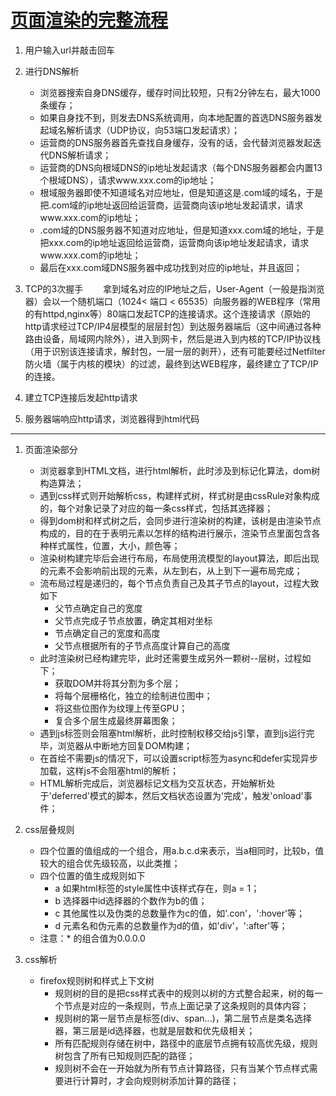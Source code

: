 # [页面渲染的完整流程](https://blog.csdn.net/riddle1981/article/details/78681191)

1. 用户输入url并敲击回车
2. 进行DNS解析
   * 浏览器搜索自身DNS缓存，缓存时间比较短，只有2分钟左右，最大1000条缓存；
   * 如果自身找不到，则发去DNS系统调用，向本地配置的首选DNS服务器发起域名解析请求（UDP协议，向53端口发起请求）；
   * 运营商的DNS服务器首先查找自身缓存，没有的话，会代替浏览器发起迭代DNS解析请求；
   * 运营商的DNS向根域DNS的ip地址发起请求（每个DNS服务器都会内置13个根域DNS），请求www.xxx.com的ip地址；
   * 根域服务器即使不知道域名对应地址，但是知道这是.com域的域名，于是把.com域的ip地址返回给运营商，运营商向该ip地址发起请求，请求www.xxx.com的ip地址；
   * .com域的DNS服务器不知道对应地址，但是知道xxx.com域的地址，于是把xxx.com的ip地址返回给运营商，运营商向该ip地址发起请求，请求www.xxx.com的ip地址；
   * 最后在xxx.com域DNS服务器中成功找到对应的ip地址，并且返回；
3. TCP的3次握手
   &emsp;&emsp;拿到域名对应的IP地址之后，User-Agent（一般是指浏览器）会以一个随机端口（1024< 端口 < 65535）向服务器的WEB程序（常用的有httpd,nginx等）80端口发起TCP的连接请求。这个连接请求（原始的http请求经过TCP/IP4层模型的层层封包）到达服务器端后（这中间通过各种路由设备，局域网内除外），进入到网卡，然后是进入到内核的TCP/IP协议栈（用于识别该连接请求，解封包，一层一层的剥开），还有可能要经过Netfilter防火墙（属于内核的模块）的过滤，最终到达WEB程序，最终建立了TCP/IP的连接。

4. 建立TCP连接后发起http请求
5. 服务器端响应http请求，浏览器得到html代码

---

1. 页面渲染部分
    * 浏览器拿到HTML文档，进行html解析，此时涉及到标记化算法，dom树构造算法；
    * 遇到css样式则开始解析css，构建样式树，样式树是由cssRule对象构成的，每个对象记录了对应的每一条css样式，包括其选择器；
    * 得到dom树和样式树之后，会同步进行渲染树的构建，该树是由渲染节点构成的，目的在于表明元素以怎样的结构进行展示，渲染节点里面包含各种样式属性，位置，大小，颜色等；
    * 渲染树构建完毕后会进行布局，布局使用流模型的layout算法，即后出现的元素不会影响前出现的元素，从左到右，从上到下一遍布局完成；
    * 流布局过程是递归的，每个节点负责自己及其子节点的layout，过程大致如下
        * 父节点确定自己的宽度
        * 父节点完成子节点放置，确定其相对坐标
        * 节点确定自己的宽度和高度
        * 父节点根据所有的子节点高度计算自己的高度
    * 此时渲染树已经构建完毕，此时还需要生成另外一颗树--层树，过程如下；
      * 获取DOM并将其分割为多个层；
      * 将每个层栅格化，独立的绘制进位图中；
      * 将这些位图作为纹理上传至GPU；
      * 复合多个层生成最终屏幕图象；
    * 遇到js标签则会阻塞html解析，此时控制权移交给js引擎，直到js运行完毕，浏览器从中断地方回复DOM构建；
    * 在首绘不需要js的情况下，可以设置script标签为async和defer实现异步加载，这样js不会阻塞html的解析；
    * HTML解析完成后，浏览器标记文档为交互状态，开始解析处于'deferred'模式的脚本，然后文档状态设置为'完成'，触发'onload'事件；

2. css层叠规则
   * 四个位置的值组成的一个组合，用a.b.c.d来表示，当a相同时，比较b，值较大的组合优先级较高，以此类推；
   * 四个位置的值生成规则如下
     * a 如果html标签的style属性中该样式存在，则a = 1；
     * b 选择器中id选择器的个数作为b的值；
     * c 其他属性以及伪类的总数量作为c的值，如'.con'，':hover'等；
     * d 元素名和伪元素的总数量作为d的值，如'div'，':after'等；
   * 注意：* 的组合值为0.0.0.0

3. css解析
   * firefox规则树和样式上下文树
       * 规则树的目的是把css样式表中的规则以树的方式整合起来，树的每一个节点是对应的一条规则，节点上面记录了这条规则的具体内容；
       * 规则树的第一层节点是标签(div、span...)，第二层节点是类名选择器，第三层是id选择器，也就是层数和优先级相关；
       * 所有匹配规则存储在树中，路径中的底层节点拥有较高优先级，规则树包含了所有已知规则匹配的路径；
       * 规则树不会在一开始就为所有节点计算路径，只有当某个节点样式需要进行计算时，才会向规则树添加计算的路径；
